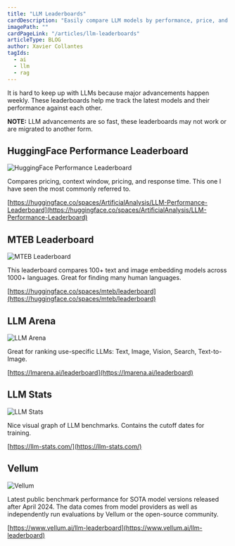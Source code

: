 ```yaml
---
title: "LLM Leaderboards"
cardDescription: "Easily compare LLM models by performance, price, and more."
imagePath: ""
cardPageLink: "/articles/llm-leaderboards"
articleType: BLOG
author: Xavier Collantes
tagIds:
  - ai
  - llm
  - rag
---
```


It is hard to keep up with LLMs because major advancements happen weekly. These
leaderboards help me track the latest models and their performance against each
other.

**NOTE:** LLM advancements are so fast, these leaderboards may not work or are
migrated to another form.

## HuggingFace Performance Leaderboard

![HuggingFace Performance Leaderboard](/articles/images/llm-leaderboards/hg.webp)

Compares pricing, context window, pricing, and response time. This one I have
seen the most commonly referred to.

[https://huggingface.co/spaces/ArtificialAnalysis/LLM-Performance-Leaderboard](https://huggingface.co/spaces/ArtificialAnalysis/LLM-Performance-Leaderboard)

## MTEB Leaderboard

![MTEB Leaderboard](/articles/images/llm-leaderboards/mteb.webp)

This leaderboard compares 100+ text and image embedding models across 1000+
languages. Great for finding many human languages.

[https://huggingface.co/spaces/mteb/leaderboard](https://huggingface.co/spaces/mteb/leaderboard)

## LLM Arena

![LLM Arena](/articles/images/llm-leaderboards/arena.webp)

Great for ranking use-specific LLMs: Text, Image, Vision, Search, Text-to-Image.

[https://lmarena.ai/leaderboard](https://lmarena.ai/leaderboard)

## LLM Stats

![LLM Stats](/articles/images/llm-leaderboards/llmstats.webp)

Nice visual graph of LLM benchmarks. Contains the cutoff dates for training.

[https://llm-stats.com/](https://llm-stats.com/)

## Vellum

![Vellum](/articles/images/llm-leaderboards/vellum.webp)

Latest public benchmark performance for SOTA model versions released after April 2024. The data comes from model providers as well as independently run
evaluations by Vellum or the open-source community.

[https://www.vellum.ai/llm-leaderboard](https://www.vellum.ai/llm-leaderboard)
